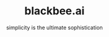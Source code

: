 ---
title: blackbee.ai
description: Welcome to the website of blackbee.ai
subtitle: simplicity is the ultimate sophistication
type: blackbee
---